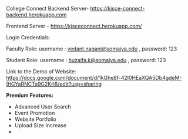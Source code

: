 College Connect
Backend Server- https://kjsce-connect-backend.herokuapp.com

Frontend Server - https://kjsceconnect.herokuapp.com/

Login Credentials:

Faculty Role: username : vedant.nagani@somaiya.edu , password: 123

Student Role: username : huzaifa.k@somaiya.edu , password: 123

Link to the Demo of Website: https://docs.google.com/document/d/1kGhe8f-42l0HEaXQA5Db4gdeM-9tGYaRNCTa9G2Krl8/edit?usp=sharing

<b>Premium Features:</b>
<ul>
    <li>Advanced User Search</li>
    <li>Event Promotion</li>
    <li>Website Portfolio</li>
    <li>Upload Size Increase</li>
    <li></li>

</ul>

